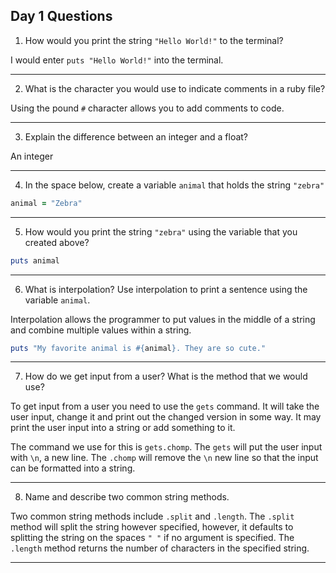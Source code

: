 ## Day 1 Questions

1. How would you print the string `"Hello World!"` to the terminal?

I would enter `puts "Hello World!"` into the terminal.

___
2. What is the character you would use to indicate comments in a ruby file?

Using the pound `#` character allows you to add comments to code.

___
3. Explain the difference between an integer and a float?

An integer

___
4. In the space below, create a variable `animal` that holds the string `"zebra"`

```ruby
animal = "Zebra"
```

___
5. How would you print the string `"zebra"` using the variable that you created above?

```ruby
puts animal
```

___
6. What is interpolation? Use interpolation to print a sentence using the variable `animal`.

Interpolation allows the programmer to put values in the middle of a string and combine multiple values within a string.

```ruby
puts "My favorite animal is #{animal}. They are so cute."
```

___
7. How do we get input from a user? What is the method that we would use?

To get input from a user you need to use the `gets` command. It will take the user input, change it and print out the changed version in some way. It may print the user input into a string or add something to it.

The command we use for this is `gets.chomp`. The `gets` will put the user input with `\n`, a new line. The `.chomp` will remove the `\n` new line so that the input can be formatted into a string.

___
8. Name and describe two common string methods.

Two common string methods include `.split` and `.length`. The `.split` method will split the string however specified, however, it defaults to splitting the string on the spaces `" "` if no argument is specified. The `.length` method returns the number of characters in the specified string.

___
